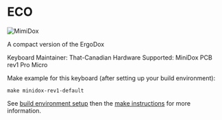 ECO
===

![MimiDox](http://i.imgur.com/iWb3yO0.jpg)

A compact version of the ErgoDox

Keyboard Maintainer: That-Canadian
Hardware Supported: MiniDox PCB rev1 Pro Micro

Make example for this keyboard (after setting up your build environment):

    make minidox-rev1-default

See [build environment setup](https://docs.qmk.fm/build_environment_setup.html) then the [make instructions](https://docs.qmk.fm/make_instructions.html) for more information.
